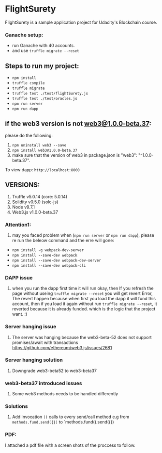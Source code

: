 # FlightSurety

FlightSurety is a sample application project for Udacity's Blockchain course.
### Ganache setup: 
- run Ganache with 40 accounts.
- and use `truffle migrate --reset`

## Steps to run my project: 
- `npm install`
- `truffle compile`
- `truffle migrate`
- `truffle test ./test/flightSurety.js`
- `truffle test ./test/oracles.js`
- `npm run server`
- `npm run dapp`

## if the web3 version is not web3@1.0.0-beta.37:
please do the following: 
1. `npm uninstall web3 --save`
2. `npm install web3@1.0.0-beta.37`
3. make sure that the version of web3 in package.json is "web3": "^1.0.0-beta.37". 


To view dapp:
`http://localhost:8000`

## VERSIONS: 
1. Truffle v5.0.14 (core: 5.0.14)
1. Solidity v0.5.0 (solc-js)
1. Node v9.7.1
1. Web3.js v1.0.0-beta.37

### Attention1: 
1. may you faced problem when (`npm run server` or `npm run dapp`), please re run the beleow command and the erre will gone: 
- `npm install -g webpack-dev-server`
- `npm install --save-dev webpack`
- `npm install --save-dev webpack-dev-server`
- `npm install --save-dev webpack-cli`

### DAPP issue
1. when you run the dapp first time it will run okay, then If you refresh the page without useing `truffle migrate --reset` you will get revert Error, The revert happen because when first you load the dapp it will fund this account, then if you load it again without run `truffle migrate --reset`, it reverted because it is already funded. which is the logic that the project want. :) 

### Server hanging issue

1. The server was hanging because the web3-beta-52 does not support promises/await with transactions https://github.com/ethereum/web3.js/issues/2681

### Server hanging solution

1. Downgrade web3-beta52 to web3-beta37

### web3-beta37 introduced issues

1. Some web3 methods needs to be handled differently

### Solutions

1. Add invocation `()` calls to every send/call method  e.g from `methods.fund.send({})` to `methods.fund().send({}) 


### PDF: 
I attached a pdf file with a screen shots of the proccess to follow. 
